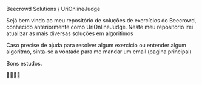 Beecrowd Solutions / UriOnlineJudge

Sejá bem vindo ao meu repositório de soluções de exercícios do Beecrowd, conhecido anteriormente como UriOnlineJudge. Neste meu repositorio irei atualizar as mais diversas soluções em algoritimos

Caso precise de ajuda para resolver algum exercício ou entender algum algoritmo, sinta-se a vontade para me mandar um email (pagina principal)

Bons estudos.

👩‍💻👨‍💻
